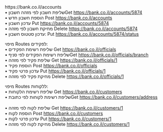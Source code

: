 <div id=header align="center>
ניהול בנק<br>

מערכת לניהול חשבונות בנק, באמצעות המערכת ניתן לעקוב אחר פרטי החשבון, ליצור חשבון חדש ולנהל את כלל החשבונות של הלקוחות.<br>
ישויות:<br>
•	חשבון בנק<br>
•	פקידים<br>
•	לקוחות<br>

מיפוי Routes  לחשבון בנק:<br>
•	שליפת רשימת כלל החשבונות <Get https://bank.co.il/accounts  <br>
•	שליפת חשבון לפי מזהה חשבוןGet https://bank.co.il/accounts/5874 <br>
•	הוספת חשבון חדש Post https://bank.co.il/accounts<br>
•	עדכון חשבון Put https://bank.co.il/accounts/5874 <br>
•	מחיקת חשבון לפי מזהה Delete https://bank.co.il/accounts/5874 <br>
•	עדכון סטטוס חשבון: Put https://bank.co.il/accounts/5874/status<br>

מיפוי Routes  לפקידים:<br>
•	שליפת רשימת הפקידים Get https://bank.co.il/officials  <br>
•	שליפת רשימת הפקידים לפי סניףGet https://bank.co.il/officials/branch  <br>
•	שליפת פקיד לפי מזהה Get https://bank.co.il/officials/1<br>
•	הוספת פקיד Post https://bank.co.il/officials<br>
•	עדכון פרטי פקיד Put https://bank.co.il/officials/1<br>
•	מחיקת פקיד לפי מזהה Delete https://bank.co.il/officials/1<br>

מיפוי Routes  ללקוחות:<br>
•	שליפת רשימת הלקוחות Get https://bank.co.il/customers <br> 
•	שליפת רשימת לקוחות לפי כתובתGet https://bank.co.il/customers/address<br>  
•	שליפת לקוח לפי מזהה Get https://bank.co.il/customers/1<br>
•	הוספת לקוח Post https://bank.co.il/customers<br>
•	עדכון פרטי לקוח Put https://bank.co.il/customers/1<br>
•	מחיקת לקוח לפי מזהה Delete https://bank.co.il/customers/1<br>
</div>
